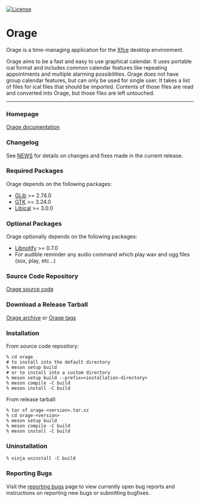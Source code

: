 [![License](https://img.shields.io/badge/License-GPL%20v2-blue.svg)](https://gitlab.xfce.org/apps/orage/-/blob/master/COPYING)

# Orage

Orage is a time-managing application for the [Xfce](https://www.xfce.org) desktop environment.

Orage aims to be a fast and easy to use graphical calendar. It uses portable ical format and
includes common calendar features like repeating appointments and multiple alarming possibilities.
Orage does not have group calendar features, but can only be used for single user. It takes a list
of files for ical files that should be imported. Contents of those files are read and converted into
Orage, but those files are left untouched.

----

### Homepage

[Orage documentation](https://docs.xfce.org/apps/orage/start)

### Changelog

See [NEWS](https://gitlab.xfce.org/apps/orage/-/blob/master/NEWS) for details on changes and fixes made in the current release.

### Required Packages

Orage depends on the following packages:

* [GLib](https://wiki.gnome.org/Projects/GLib) >= 2.74.0
* [GTK](https://www.gtk.org) >= 3.24.0
* [Libical](https://github.com/libical/libical) >= 3.0.0

### Optional Packages

Orage optionally depends on the following packages:

* [Libnotify](https://gitlab.gnome.org/GNOME/libnotify) >= 0.7.0
* For audible reminder any audio command which play wav and ogg files (sox, play, etc...)

### Source Code Repository

[Orage source code](https://gitlab.xfce.org/apps/orage)

### Download a Release Tarball

[Orage archive](https://archive.xfce.org/src/apps/orage)
    or
[Orage tags](https://gitlab.xfce.org/apps/orage/-/tags)

### Installation

From source code repository:

    % cd orage
    # to install into the default directory
    % meson setup build
    # or to install into a custom directory
    % meson setup build --prefix=<installation-directory>
    % meson compile -C build
    % meson install -C build

From release tarball:

    % tar xf orage-<version>.tar.xz
    % cd orage-<version>
    % meson setup build
    % meson compile -C build
    % meson install -C build

### Uninstallation

    % ninja uninstall -C build

### Reporting Bugs

Visit the [reporting bugs](https://docs.xfce.org/apps/orage/bugs) page to view currently open bug reports and instructions on reporting new bugs or submitting bugfixes.
